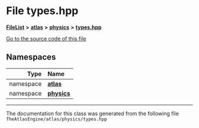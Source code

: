 

# File types.hpp



[**FileList**](files.md) **>** [**atlas**](dir_1e6ffef027cfcf7ded3287660b505c9f.md) **>** [**physics**](dir_40e4880a491f87475db52b6f14fdb765.md) **>** [**types.hpp**](physics_2types_8hpp.md)

[Go to the source code of this file](physics_2types_8hpp_source.md)
















## Namespaces

| Type | Name |
| ---: | :--- |
| namespace | [**atlas**](namespaceatlas.md) <br> |
| namespace | [**physics**](namespaceatlas_1_1physics.md) <br> |





















































------------------------------
The documentation for this class was generated from the following file `TheAtlasEngine/atlas/physics/types.hpp`

